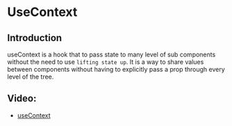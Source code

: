 # UseContext

## Introduction
useContext is a hook that to pass state to many level of sub components without the need to use ```lifting state up```. It is a way to share values between components without having to explicitly pass a prop through every level of the tree.

## Video:
- [useContext](https://www.youtube.com/watch?v=_HdrLsyAdJg)